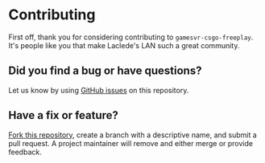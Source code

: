 # Contributing

First off, thank you for considering contributing to `gamesvr-csgo-freeplay`. It's people like you that make Laclede's
LAN such a great community.

## Did you find a bug or have questions?

Let us know by using [GitHub issues](https://github.com/LacledesLAN/gamesvr-csgo-freeplay/issues) on this repository.

## Have a fix or feature?

[Fork this repository](https://help.github.com/articles/fork-a-repo), create a branch with a descriptive name, and
submit a pull request. A project maintainer will remove and either merge or provide feedback.
